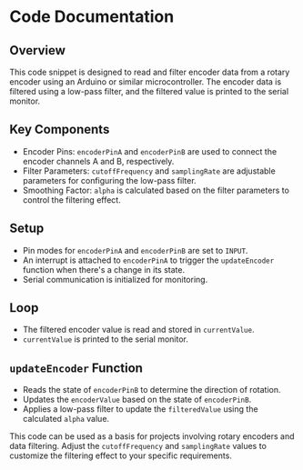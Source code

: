 # Code Documentation

## Overview

This code snippet is designed to read and filter encoder data from a rotary encoder using an Arduino or similar microcontroller. The encoder data is filtered using a low-pass filter, and the filtered value is printed to the serial monitor.

## Key Components

- Encoder Pins: `encoderPinA` and `encoderPinB` are used to connect the encoder channels A and B, respectively.
- Filter Parameters: `cutoffFrequency` and `samplingRate` are adjustable parameters for configuring the low-pass filter.
- Smoothing Factor: `alpha` is calculated based on the filter parameters to control the filtering effect.

## Setup

- Pin modes for `encoderPinA` and `encoderPinB` are set to `INPUT`.
- An interrupt is attached to `encoderPinA` to trigger the `updateEncoder` function when there's a change in its state.
- Serial communication is initialized for monitoring.

## Loop

- The filtered encoder value is read and stored in `currentValue`.
- `currentValue` is printed to the serial monitor.

## `updateEncoder` Function

- Reads the state of `encoderPinB` to determine the direction of rotation.
- Updates the `encoderValue` based on the state of `encoderPinB`.
- Applies a low-pass filter to update the `filteredValue` using the calculated `alpha` value.

This code can be used as a basis for projects involving rotary encoders and data filtering. Adjust the `cutoffFrequency` and `samplingRate` values to customize the filtering effect to your specific requirements.
